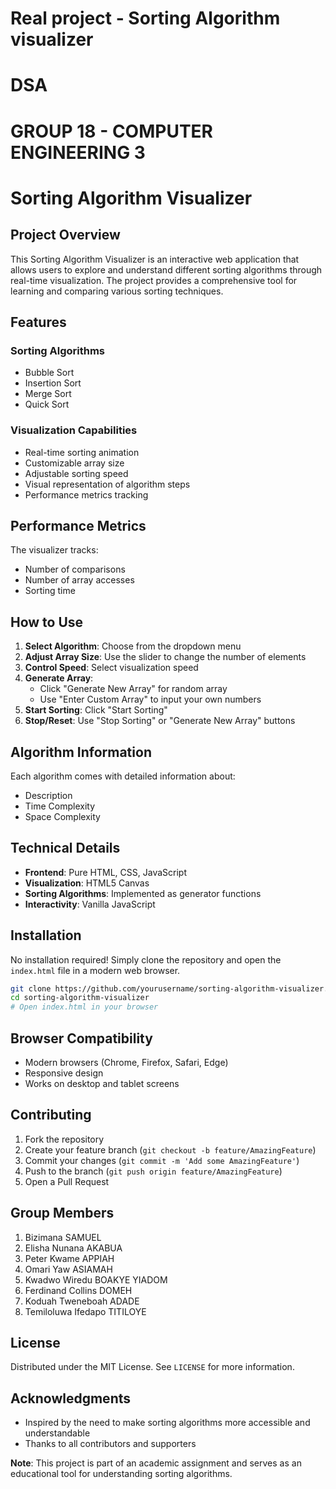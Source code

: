 # Real project - Sorting Algorithm visualizer
# DSA
# GROUP 18 - COMPUTER ENGINEERING 3

# Sorting Algorithm Visualizer

## Project Overview

This Sorting Algorithm Visualizer is an interactive web application that allows users to explore and understand different sorting algorithms through real-time visualization. The project provides a comprehensive tool for learning and comparing various sorting techniques.

## Features

### Sorting Algorithms
- Bubble Sort
- Insertion Sort
- Merge Sort
- Quick Sort

### Visualization Capabilities
- Real-time sorting animation
- Customizable array size
- Adjustable sorting speed
- Visual representation of algorithm steps
- Performance metrics tracking

## Performance Metrics

The visualizer tracks:
- Number of comparisons
- Number of array accesses
- Sorting time

## How to Use

1. **Select Algorithm**: Choose from the dropdown menu
2. **Adjust Array Size**: Use the slider to change the number of elements
3. **Control Speed**: Select visualization speed
4. **Generate Array**: 
   - Click "Generate New Array" for random array
   - Use "Enter Custom Array" to input your own numbers
5. **Start Sorting**: Click "Start Sorting"
6. **Stop/Reset**: Use "Stop Sorting" or "Generate New Array" buttons

## Algorithm Information

Each algorithm comes with detailed information about:
- Description
- Time Complexity
- Space Complexity

## Technical Details

- **Frontend**: Pure HTML, CSS, JavaScript
- **Visualization**: HTML5 Canvas
- **Sorting Algorithms**: Implemented as generator functions
- **Interactivity**: Vanilla JavaScript

## Installation

No installation required! Simply clone the repository and open the `index.html` file in a modern web browser.

```bash
git clone https://github.com/yourusername/sorting-algorithm-visualizer.git
cd sorting-algorithm-visualizer
# Open index.html in your browser
```

## Browser Compatibility

- Modern browsers (Chrome, Firefox, Safari, Edge)
- Responsive design
- Works on desktop and tablet screens

## Contributing

1. Fork the repository
2. Create your feature branch (`git checkout -b feature/AmazingFeature`)
3. Commit your changes (`git commit -m 'Add some AmazingFeature'`)
4. Push to the branch (`git push origin feature/AmazingFeature`)
5. Open a Pull Request

## Group Members

1. Bizimana SAMUEL
2. Elisha Nunana AKABUA
3. Peter Kwame APPIAH
4. Omari Yaw ASIAMAH
5. Kwadwo Wiredu BOAKYE YIADOM
6. Ferdinand Collins DOMEH
7. Koduah Tweneboah ADADE
8. Temiloluwa Ifedapo TITILOYE

## License

Distributed under the MIT License. See `LICENSE` for more information.

## Acknowledgments

- Inspired by the need to make sorting algorithms more accessible and understandable
- Thanks to all contributors and supporters


**Note**: This project is part of an academic assignment and serves as an educational tool for understanding sorting algorithms.
